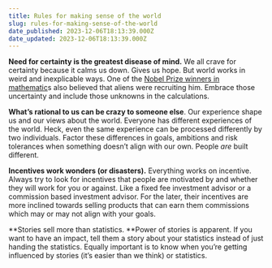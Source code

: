 ```yaml
---
title: Rules for making sense of the world
slug: rules-for-making-sense-of-the-world
date_published: 2023-12-06T18:13:39.000Z
date_updated: 2023-12-06T18:13:39.000Z
---
```


**Need for certainty is the greatest disease of mind.** We all crave for certainty because it calms us down. Gives us hope. But world works in weird and inexplicable ways. One of the [Nobel Prize winners in mathematic](https://en.m.wikipedia.org/wiki/John_Forbes_Nash_Jr.)s also believed that aliens were recruiting him. Embrace those uncertainty and include those unknowns in the calculations. 

**What’s rational to us can be crazy to someone else**. Our experience shape us and our views about the world. Everyone has different experiences of the world. Heck, even the same experience can be processed differently by two individuals. Factor these differences in goals, ambitions and risk tolerances when something doesn’t align with our own. People *are* built different. 

**Incentives work wonders (or disasters).** Everything works on incentive. Always try to look for incentives that people are motivated by and whether they will work for you or against. Like a fixed fee investment advisor or a commission based investment advisor. For the later, their incentives are more inclined towards selling products that can earn them commissions which may or may not align with your goals. 

**Stories sell more than statistics. **Power of stories is apparent. If you want to have an impact, tell them a story about your statistics instead of just handing the statistics. Equally important is to know when you’re getting influenced by stories (it’s easier than we think) or statistics.
